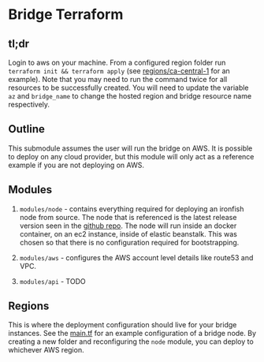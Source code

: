# Bridge Terraform

## tl;dr

Login to aws on your machine. From a configured region folder run `terraform init && terraform apply` (see [regions/ca-central-1](regions/ca-central-1/main.tf) for an example). Note that you may need to run the command twice for all resources to be successfully created. You will need to update the variable `az` and `bridge_name` to change the hosted region and bridge resource name respectively.

## Outline

This submodule assumes the user will run the bridge on AWS. It is possible to deploy on any cloud provider, but this module will only act as a reference example if you are not deploying on AWS.

## Modules

1. `modules/node` - contains everything required for deploying an ironfish node from source. The node that is referenced is the latest release version seen in the [github repo](https://github.com/iron-fish/ironfish/releases). The node will run inside an docker container, on an ec2 instance, inside of elastic beanstalk. This was chosen so that there is no configuration required for bootstrapping.

1. `modules/aws` - configures the AWS account level details like route53 and VPC.

1. `modules/api` - TODO

## Regions

This is where the deployment configuration should live for your bridge instances. See the [main.tf](regions/ca-central-1/main.tf) for an example configuration of a bridge node. By creating a new folder and reconfiguring the `node` module, you can deploy to whichever AWS region.
